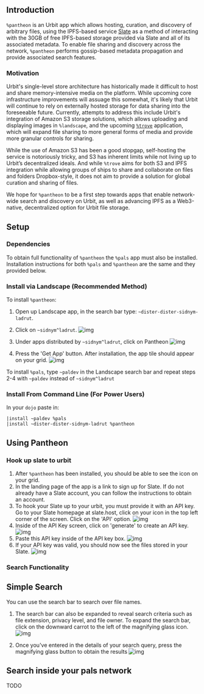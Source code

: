 ## Introduction
`%pantheon` is an Urbit app which allows hosting, curation, and discovery of arbitrary files, using the IPFS-based service [Slate](https://slate.host) as a method of interacting with the 30GB of free IPFS-based storage provided via Slate and all of its associated metadata. To enable file sharing and discovery across the network, `%pantheon` performs gossip-based metadata propagation and provide associated search features. 

### Motivation
Urbit's single-level store architecture has historically made it difficult to host and share memory-intensive media on the platform. While upcoming core infrastructure improvements will assuage this somewhat, it's likely that Urbit will continue to rely on externally hosted storage for data sharing into the foreseeable future. Currently, attempts to address this include Urbit's integration of Amazon S3 storage solutions, which allows uploading and displaying images in `%landscape`, and the upcoming [`%trove`](https://urbit.org/grants/trove) application, which will expand file sharing to more general forms of media and provide more granular controls for sharing. 

While the use of Amazon S3 has been a good stopgap, self-hosting the service is notoriously tricky, and S3 has inherent limits while not living up to Urbit’s decentralized ideals. And while `%trove` aims for both S3 and IPFS integration while allowing groups of ships to share and collaborate on files and folders Dropbox-style, it does not aim to provide a solution for global curation and sharing of files.

We hope for `%pantheon` to be a first step towards apps that enable network-wide search and discovery on Urbit, as well as advancing IPFS as a Web3-native, decentralized option for Urbit file storage.

## Setup 

### Dependencies
To obtain full functionality of `%pantheon` the `%pals` app must also be installed. Installation instructions for both `%pals` and `%pantheon` are the same and they provided below.

### Install via Landscape (Recommended Method)
To install `%pantheon`:
1. Open up Landscape app, in the search bar type: `~dister-dister-sidnym-ladrut`.

2. Click on `~sidnym^ladrut`.
![img](https://i.imgur.com/2rzpu0D.png)

3. Under apps distributed by `~sidnym^ladrut`, click on Pantheon
![img](https://i.imgur.com/FQtqgw1.png)

4. Press the 'Get App' button. After installation, the app tile should appear on your grid.
![img](https://i.imgur.com/v1dn8W9.png)

To install `%pals`, type `~paldev` in the Landscape search bar and repeat steps 2-4 with `~paldev` instead of `~sidnym^ladrut`

### Install From Command Line (For Power Users)
In your `dojo` paste in: 

```
|install ~paldev %pals
|install ~dister-dister-sidnym-ladrut %pantheon
```


## Using Pantheon
### Hook up slate to urbit
1. After `%pantheon` has been installed, you should be able to see the icon on your grid.
2. In the landing page of the app is a link to sign up for Slate. If do not already have a Slate account, you can follow the instructions to obtain an account.
3. To hook your Slate up to your urbit, you must provide it with an API key. Go to your Slate homepage at slate.host, click on your icon in the top left corner of the screen. Click on the 'API' option. 
  ![img](https://i.imgur.com/giVPKlP.png)
4. Inside of the API Key screen, click on 'generate' to create an API key.
  ![img](https://imgur.com/JY2jrmN.png)
5. Paste this API key inside of the API key box.
  ![img](https://i.imgur.com/8XOFTlW.png)
6. If your API key was valid, you should now see the files stored in your Slate.
  ![img](https://i.imgur.com/HbyzW1n.png)

### Search Functionality
## Simple Search
You can use the search bar to search over file names.
1. The search bar can also be expanded to reveal search criteria such as file extension, privacy level, and file owner. To expand the search bar, click on the downward carrot to the left of the magnifying glass icon.
  ![img](https://i.imgur.com/XD4R4Gg.png)

2. Once you've entered in the details of your search query, press the magnifying glass button to obtain the results
  ![img](https://i.imgur.com/1Sh2nt5.png)

## Search inside your pals network 
TODO






